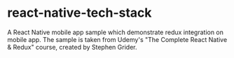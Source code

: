 # react-native-tech-stack

A React Native mobile app sample which demonstrate redux integration on mobile app. The sample is taken from Udemy's "The Complete React Native &amp; Redux" course, created by Stephen Grider.
